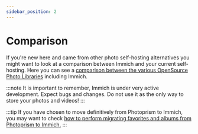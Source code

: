 ```yaml
---
sidebar_position: 2
---
```


# Comparison

If you're new here and came from other photo self-hosting alternatives you might want to look at a comparison between Immich and your current self-hosting.
Here you can see a [comparison between the various OpenSource Photo Libraries](https://meichthys.github.io/foss_photo_libraries/) including Immich.

:::note
It is important to remember, Immich is under very active development. Expect bugs and changes. Do not use it as the only way to store your photos and videos!
:::

:::tip
If you have chosen to move definitively from Photoprism to Immich, you may want to check [how to perform migrating favorites and albums from Photoprism to Immich.](https://github.com/immich-app/immich/discussions/4701)
:::
